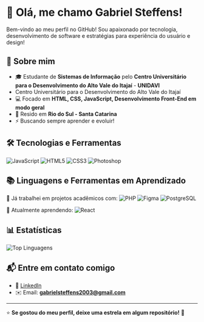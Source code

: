 # 👋 Olá, me chamo Gabriel Steffens!

Bem-vindo ao meu perfil no GitHub! Sou apaixonado por tecnologia, desenvolvimento de software e estratégias para experiência do usuário e design!

## 🚀 Sobre mim
- 🎓 Estudante de **Sistemas de Informação** pelo **Centro Universitário para o Desenvolvimento do Alto Vale do Itajaí** - **UNIDAVI**
- Centro Universitário para o Desenvolvimento do Alto Vale do Itajaí
- 💻 Focado em **HTML, CSS, JavaScript, Desenvolvimento Front-End em modo geral**
- 📍 Resido em **Rio do Sul - Santa Catarina**
- ⚡ Buscando sempre aprender e evoluir!

## 🛠 Tecnologias e Ferramentas

![JavaScript](https://img.shields.io/badge/JavaScript-F7DF1E?style=for-the-badge&logo=javascript&logoColor=black) 
![HTML5](https://img.shields.io/badge/HTML5-E34F26?style=for-the-badge&logo=html5&logoColor=white) 
![CSS3](https://img.shields.io/badge/CSS3-1572B6?style=for-the-badge&logo=css3&logoColor=white)
![Photoshop](https://img.shields.io/badge/Adobe%20Photoshop-31A8FF?style=for-the-badge&logo=Adobe%20Photoshop&logoColor=black)

## 📚 Linguagens e Ferramentas em Aprendizado

📌 Já trabalhei em projetos acadêmicos com:
![PHP](https://img.shields.io/badge/PHP-777BB4?style=for-the-badge&logo=php&logoColor=white) 
![Figma](https://img.shields.io/badge/Figma-F24E1E?style=for-the-badge&logo=figma&logoColor=white) 
![PostgreSQL](https://img.shields.io/badge/PostgreSQL-316192?style=for-the-badge&logo=postgresql&logoColor=white)

📌 Atualmente aprendendo:
![React](https://img.shields.io/badge/React-20232A?style=for-the-badge&logo=react&logoColor=61DAFB)

## 📊 Estatísticas
![Top Linguagens](https://github-readme-stats.vercel.app/api/top-langs/?username=gabste8831&layout=compact&theme=dracula)

## 📬 Entre em contato comigo
- 💼 [LinkedIn](https://www.linkedin.com/in/gabriel-steffens-619657287/)
- ✉️ Email: **gabrielsteffens2003@gmail.com**

---
⭐️ **Se gostou do meu perfil, deixe uma estrela em algum repositório!** 🚀
